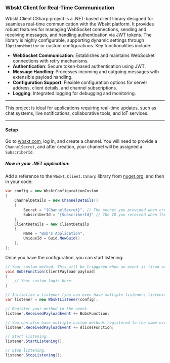 ### Wbskt Client for Real-Time Communication

Wbskt.Client.CSharp project is a .NET-based client library designed for seamless real-time communication with the Wbskt platform. It provides robust features for managing WebSocket connections, sending and receiving messages, and handling authentication via JWT tokens. The library is highly configurable, supporting dynamic settings through `IOptionsMonitor` or custom configurations. Key functionalities include:

- **WebSocket Communication**: Establishes and maintains WebSocket connections with retry mechanisms.
- **Authentication**: Secure token-based authentication using JWT.
- **Message Handling**: Processes incoming and outgoing messages with extensible payload handling.
- **Configuration Support**: Flexible configuration options for server address, client details, and channel subscriptions.
- **Logging**: Integrated logging for debugging and monitoring.

---

This project is ideal for applications requiring real-time updates, such as chat systems, live notifications, collaborative tools, and IoT services.

---

#### Setup

Go to [wbskt.com](https://wbskt.com), log in, and create a channel. You will need to provide a `ChannelSecret`, and after creation, your channel will be assigned a `SubscriberId`.

##### Now in your .NET application:

Add a reference to the `Wbskt.Client.CSharp` library from [nuget.org](https://nuget.org), and then in your code:

```csharp
var config = new WbsktConfigurationCustom
{
    ChannelDetails = new ChannelDetails()
    {
        Secret = "{ChannelSecret}", // The secret you provided when creating the channel.
        SubscriberId = "{SubscriberId}" // The ID you received when the channel was created.
    },
    ClientDetails = new ClientDetails
    {
        Name = "Bob's Application",
        UniqueId = Guid.NewGuid()
    },
};
```

Once you have the configuration, you can start listening:

````csharp
// Your custom method. This will be triggered when an event is fired on the Wbskt server.
void BobsFunction(ClientPayload payload)
{
    // Your custom logic here.
}

// Initialize a listener (you can even have multiple listeners listening to different channels).
var listener = new WbsktListener(config);

// Register your method to the event.
listener.ReceivedPayloadEvent += BobsFunction;

// You can also have multiple custom methods registered to the same event.
listener.ReceivedPayloadEvent += AlicesFunction;

// Start listening.
listener.StartListening();

// Stop listening.
listener.StopListening();
````